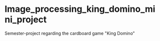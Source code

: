 # Image_processing_king_domino_mini_project
Semester-project regarding the cardboard game "King Domino" 
